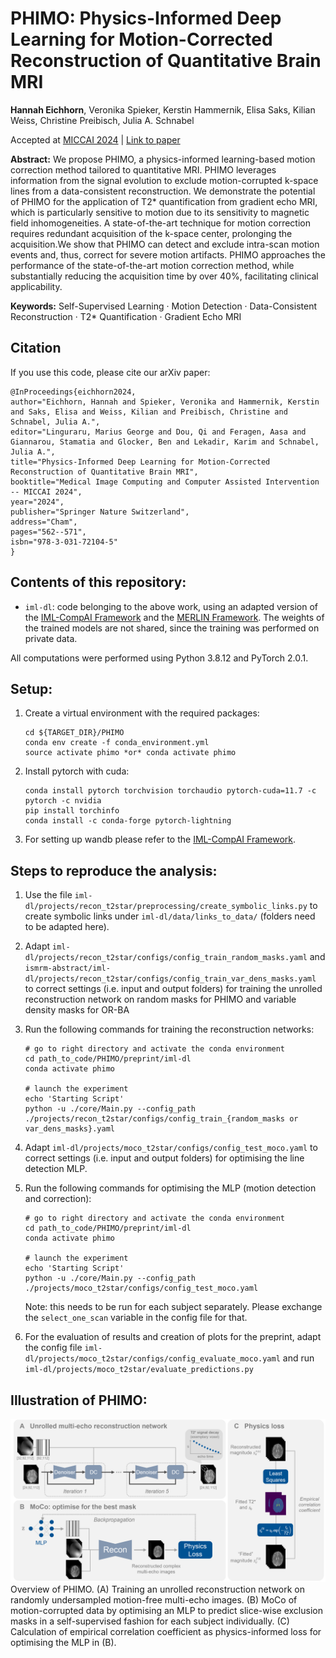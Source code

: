 # PHIMO: Physics-Informed Deep Learning for Motion-Corrected Reconstruction of Quantitative Brain MRI

**Hannah Eichhorn**, Veronika Spieker, Kerstin Hammernik, Elisa Saks, Kilian Weiss, Christine Preibisch, Julia A. Schnabel

Accepted at [MICCAI 2024](https://papers.miccai.org/miccai-2024/608-Paper1914.html) | [Link to paper](https://link.springer.com/chapter/10.1007/978-3-031-72104-5_54)


**Abstract:** 
We propose PHIMO, a physics-informed learning-based motion
correction method tailored to quantitative MRI. PHIMO leverages
information from the signal evolution to exclude motion-corrupted
k-space lines from a data-consistent reconstruction. We demonstrate the
potential of PHIMO for the application of T2* quantification from gradient
echo MRI, which is particularly sensitive to motion due to its sensitivity
to magnetic field inhomogeneities. A state-of-the-art technique for
motion correction requires redundant acquisition of the k-space center,
prolonging the acquisition.We show that PHIMO can detect and exclude
intra-scan motion events and, thus, correct for severe motion artifacts.
PHIMO approaches the performance of the state-of-the-art motion correction
method, while substantially reducing the acquisition time by over
40%, facilitating clinical applicability.

**Keywords:** Self-Supervised Learning · Motion Detection · Data-Consistent
Reconstruction · T2* Quantification · Gradient Echo MRI


## Citation
If you use this code, please cite our arXiv paper:

```
@InProceedings{eichhorn2024,
author="Eichhorn, Hannah and Spieker, Veronika and Hammernik, Kerstin and Saks, Elisa and Weiss, Kilian and Preibisch, Christine and Schnabel, Julia A.",
editor="Linguraru, Marius George and Dou, Qi and Feragen, Aasa and Giannarou, Stamatia and Glocker, Ben and Lekadir, Karim and Schnabel, Julia A.",
title="Physics-Informed Deep Learning for Motion-Corrected Reconstruction of Quantitative Brain MRI",
booktitle="Medical Image Computing and Computer Assisted Intervention -- MICCAI 2024",
year="2024",
publisher="Springer Nature Switzerland",
address="Cham",
pages="562--571",
isbn="978-3-031-72104-5"
}
```

## Contents of this repository:

- `iml-dl`: code belonging to the above work, using an adapted version of the [IML-CompAI Framework](https://github.com/compai-lab/iml-dl) and the [MERLIN Framework](https://github.com/midas-tum/merlin). The weights of the trained models are not shared, since the training was performed on private data.

All computations were performed using Python 3.8.12 and PyTorch 2.0.1.


## Setup:

1. Create a virtual environment with the required packages:
    ```
    cd ${TARGET_DIR}/PHIMO
    conda env create -f conda_environment.yml
    source activate phimo *or* conda activate phimo
    ```

2. Install pytorch with cuda:
    ```
    conda install pytorch torchvision torchaudio pytorch-cuda=11.7 -c pytorch -c nvidia
    pip install torchinfo
    conda install -c conda-forge pytorch-lightning
    ```

3. For setting up wandb please refer to the [IML-CompAI Framework](https://github.com/compai-lab/iml-dl).


## Steps to reproduce the analysis:

1) Use the file `iml-dl/projects/recon_t2star/preprocessing/create_symbolic_links.py` to create symbolic links under `iml-dl/data/links_to_data/` (folders need to be adapted here).

2) Adapt `iml-dl/projects/recon_t2star/configs/config_train_random_masks.yaml` and `ismrm-abstract/iml-dl/projects/recon_t2star/configs/config_train_var_dens_masks.yaml` to correct settings (i.e. input and output folders) for training the unrolled reconstruction network on random masks for PHIMO and variable density masks for OR-BA 

3) Run the following commands for training the reconstruction networks:
      ```
      # go to right directory and activate the conda environment
      cd path_to_code/PHIMO/preprint/iml-dl
      conda activate phimo

      # launch the experiment
      echo 'Starting Script'
      python -u ./core/Main.py --config_path ./projects/recon_t2star/configs/config_train_{random_masks or var_dens_masks}.yaml
      ```

4) Adapt `iml-dl/projects/moco_t2star/configs/config_test_moco.yaml` to correct settings (i.e. input and output folders) for optimising the line detection MLP. 

5) Run the following commands for optimising the MLP (motion detection and correction):
      ```
      # go to right directory and activate the conda environment
      cd path_to_code/PHIMO/preprint/iml-dl
      conda activate phimo

      # launch the experiment
      echo 'Starting Script'
      python -u ./core/Main.py --config_path ./projects/moco_t2star/configs/config_test_moco.yaml
      ```
      Note: this needs to be run for each subject separately. Please exchange the `select_one_scan` variable in the config file for that.

6) For the evaluation of results and creation of plots for the preprint, adapt the config file `iml-dl/projects/moco_t2star/configs/config_evaluate_moco.yaml` and run `iml-dl/projects/moco_t2star/evaluate_predictions.py`


## Illustration of PHIMO:
![PHIMO](Overview_PHIMO.png)
Overview of PHIMO. (A) Training an unrolled reconstruction network on randomly
undersampled motion-free multi-echo images. (B) MoCo of motion-corrupted
data by optimising an MLP to predict slice-wise exclusion masks in a self-supervised
fashion for each subject individually. (C) Calculation of empirical correlation coefficient
as physics-informed loss for optimising the MLP in (B).
